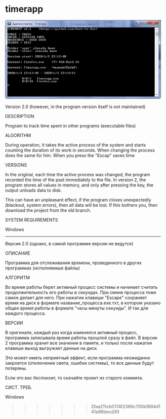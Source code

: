 # timerapp
![timerapp screen](https://raw.githubusercontent.com/born-to-die/timerapp/master/screen_1.png)

Version 2.0
(however, in the program version itself is not maintained)

DESCRIPTION

Program to track time spent in other programs (executable files)

ALGORITHM

During operation, it takes the active process of the system and 
starts counting the duration of its work in seconds. When changing 
the process does the same for him. When you press the "Escap" saves time

VERSIONS

In the original, each time the active process was changed, the program 
recorded the time of the past immediately to the file. In version 2, the 
program stores all values in memory, and only after pressing the key, 
the output unloads data to disk.


This can have an unpleasant effect, if the program closes unexpectedly 
(blackout, system errors), then all data will be lost. If this bothers you, 
then download the project from the old branch.

SYSTEM REQUIREMENTS

Windows

---
Версия 2.0
(однако, в самой программе версии не ведутся)

ОПИСАНИЕ

Программа для отслеживания времени, проведенного в других программах 
(исполняемые файлы)

АЛГОРИТМ

Во время работы берет активный процесс системы и начинает считать 
продолжительность его работы в секундах. При смене процесса тоже 
самое делает для него. При нажатии клавиши "Escape" сохраняет время 
на диск в формате название_процесса.ехе.тхт, в котором указано 
общее время работы в формате "часы минуты секунды". И так для каждого процесса. 

ВЕРСИИ

В оригинале, каждый раз когда изменялся активный процесс, программа записывала время 
работы прошлой сразу в файл. В версии 2 программа хранит все значения в памяти, и только 
после нажатия клавиши выход выгружает данные на диск.

Это может иметь неприятный эффект, если программа неожиданно 
закроется (отключение света, ошибки системы), то все данные будут потеряны. 

Если это вас беспокоит, то скачайте проект из старого коммита.

СИСТ. ТРЕБ. 

Windows
>>>>>>> 2faa211cb0174f2366c700b1894d141a96becd30
